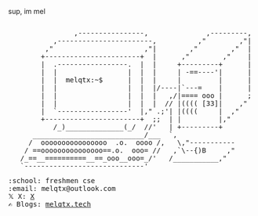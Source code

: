  sup, im mel

<div style="text-align: center;">
<pre style="display: inline-block; text-align: left;">
               ,----------------,              ,---------,
          ,-----------------------,          ,"        ,"|
        ,"                      ,"|        ,"        ,"  |
       +-----------------------+  |      ,"        ,"    |
       |  .-----------------.  |  |     +---------+      |
       |  |                 |  |  |     | -==----'|      |
       |  |  melqtx:~$      |  |  |     |         |      |
       |  |                 |  |  |/----|`---=    |      |
       |  |                 |  |  |   ,/|==== ooo |      ;
       |  |                 |  |  |  // |(((( [33]|    ,"
       |  `-----------------'  |," .;'| |((((     |  ,"
       +-----------------------+  ;;  | |         |,"
          /_)______________(_/  //'   | +---------+
     ___________________________/___  `,
    /  oooooooooooooooo  .o.  oooo /,   \,"-----------
   / ==ooooooooooooooo==.o.  ooo= //   ,`\--{)B     ,"
  /_==__==========__==_ooo__ooo=_/'   /___________,"
  `-----------------------------'
</pre>
</div>

<samp>
    :school: freshmen cse <em></em><br>
    :email:	melqtx@outlook.com <br>
     𝕏 X:  <a href="https://X.com/melqtx/">X</a> <br>
    ✍️ Blogs:  <a href="https://melqtx.tech">melqtx.tech</a> <br><br><br>
    </samp>
</p>  
